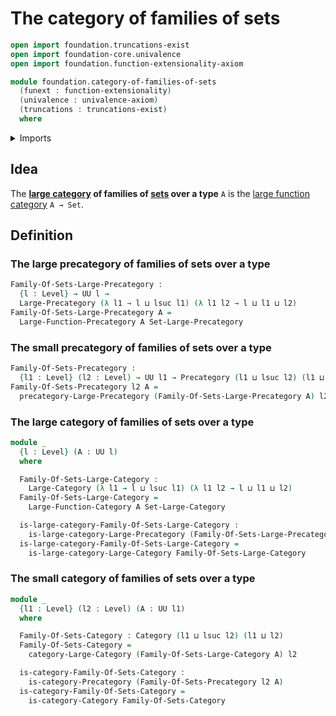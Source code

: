 # The category of families of sets

```agda
open import foundation.truncations-exist
open import foundation-core.univalence
open import foundation.function-extensionality-axiom

module foundation.category-of-families-of-sets
  (funext : function-extensionality)
  (univalence : univalence-axiom)
  (truncations : truncations-exist)
  where
```

<details><summary>Imports</summary>

```agda
open import category-theory.categories funext univalence truncations
open import category-theory.large-categories funext univalence truncations
open import category-theory.large-function-categories funext univalence truncations
open import category-theory.large-function-precategories funext univalence truncations
open import category-theory.large-precategories funext univalence truncations
open import category-theory.precategories funext univalence truncations

open import foundation.category-of-sets funext univalence truncations
open import foundation.universe-levels
```

</details>

## Idea

The **[large category](category-theory.large-categories.md) of families of
[sets](foundation.sets.md) over a type** `A` is the
[large function category](category-theory.large-function-categories.md)
`A → Set`.

## Definition

### The large precategory of families of sets over a type

```agda
Family-Of-Sets-Large-Precategory :
  {l : Level} → UU l →
  Large-Precategory (λ l1 → l ⊔ lsuc l1) (λ l1 l2 → l ⊔ l1 ⊔ l2)
Family-Of-Sets-Large-Precategory A =
  Large-Function-Precategory A Set-Large-Precategory
```

### The small precategory of families of sets over a type

```agda
Family-Of-Sets-Precategory :
  {l1 : Level} (l2 : Level) → UU l1 → Precategory (l1 ⊔ lsuc l2) (l1 ⊔ l2)
Family-Of-Sets-Precategory l2 A =
  precategory-Large-Precategory (Family-Of-Sets-Large-Precategory A) l2
```

### The large category of families of sets over a type

```agda
module _
  {l : Level} (A : UU l)
  where

  Family-Of-Sets-Large-Category :
    Large-Category (λ l1 → l ⊔ lsuc l1) (λ l1 l2 → l ⊔ l1 ⊔ l2)
  Family-Of-Sets-Large-Category =
    Large-Function-Category A Set-Large-Category

  is-large-category-Family-Of-Sets-Large-Category :
    is-large-category-Large-Precategory (Family-Of-Sets-Large-Precategory A)
  is-large-category-Family-Of-Sets-Large-Category =
    is-large-category-Large-Category Family-Of-Sets-Large-Category
```

### The small category of families of sets over a type

```agda
module _
  {l1 : Level} (l2 : Level) (A : UU l1)
  where

  Family-Of-Sets-Category : Category (l1 ⊔ lsuc l2) (l1 ⊔ l2)
  Family-Of-Sets-Category =
    category-Large-Category (Family-Of-Sets-Large-Category A) l2

  is-category-Family-Of-Sets-Category :
    is-category-Precategory (Family-Of-Sets-Precategory l2 A)
  is-category-Family-Of-Sets-Category =
    is-category-Category Family-Of-Sets-Category
```
